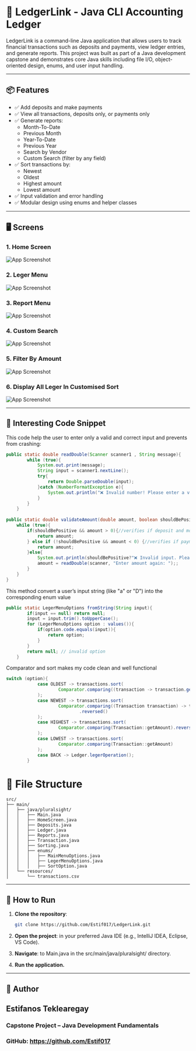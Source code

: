 
# 💼 LedgerLink - Java CLI Accounting Ledger

LedgerLink is a command-line Java application that allows users to track financial transactions such as deposits and payments, view ledger entries, and generate reports. This project was built as part of a Java development capstone and demonstrates core Java skills including file I/O, object-oriented design, enums, and user input handling.

---


## 📦 Features

- ✅ Add deposits and make payments
- ✅ View all transactions, deposits only, or payments only
- ✅ Generate reports:
    - Month-To-Date
    - Previous Month
    - Year-To-Date
    - Previous Year
    - Search by Vendor
    - Custom Search (filter by any field)
- ✅ Sort transactions by:
    - Newest
    - Oldest
    - Highest amount
    - Lowest amount
- ✅ Input validation and error handling
- ✅ Modular design using enums and helper classes
---

## 🖥️ Screens

### 1. Home Screen
![App Screenshot](src/Homepage.png)

### 2. Leger Menu
![App Screenshot](src/LegerMenu.png)

### 3. Report Menu
![App Screenshot](src/ReportMenu.png)

### 4. Custom Search
![App Screenshot](src/CustomSearch.png)

### 5. Filter By Amount
![App Screenshot](src/FilterByAmount.png)

### 6. Display All Leger In Customised Sort
![App Screenshot](src/DisplayAllAndSort.png)

---

## 🧠 Interesting Code Snippet

This code help the user to enter only a valid and correct input and prevents from crashing:

```java
public static double readDouble(Scanner scanner1 , String message){
        while (true){
            System.out.print(message);
            String input = scanner1.nextLine();
            try{
                return Double.parseDouble(input);
            }catch (NumberFormatException e){
                System.out.println("❌ Invalid number! Please enter a valid value.");
            }
        }
    }
    
public static double validateAmount(double amount, boolean shouldBePositive){
    while (true){
        if(shouldBePositive && amount > 0){//verifies if deposit and mount is not negative
            return amount;
        } else if (!shouldBePositive && amount < 0) {//verifies if payment and amount is not positive
            return amount;
        }else{
            System.out.println(shouldBePositive?"❌ Invalid input. Please enter a positive amount. ":"❌ Invalid input. Please enter a negative amount. ");
            amount = readDouble(scanner, "Enter amount again: ");;
        }
    }
}
```

This method convert a user’s input string (like "a" or "D") into the corresponding enum value
```java
public static LegerMenuOptions fromString(String input){
        if(input == null) return null;
        input = input.trim().toUpperCase();
        for (LegerMenuOptions option : values()){
            if(option.code.equals(input)){
                return option;
            }
        }
        return null; // invalid option
    }
```

Comparator and sort makes my code clean and well functional
```java
switch (option){
            case OLDEST -> transactions.sort(
                    Comparator.comparing((transaction -> transaction.getDate().atTime(transaction.getTime())))
            );
            case NEWEST -> transactions.sort(
                    Comparator.comparing((Transaction transaction) -> transaction.getDate().atTime(transaction.getTime()))
                            .reversed()
            );
            case HIGHEST -> transactions.sort(
                    Comparator.comparing(Transaction::getAmount).reversed()
            );
            case LOWEST -> transactions.sort(
                    Comparator.comparing(Transaction::getAmount)
            );
            case BACK -> Ledger.legerOperation();
        }
```

# 📁 File Structure
```text
src/
├── main/
│   ├── java/pluralsight/
│   │   ├── Main.java
│   │   ├── HomeScreen.java
│   │   ├── Deposits.java
│   │   ├── Ledger.java
│   │   ├── Reports.java
│   │   ├── Transaction.java
│   │   ├── Sorting.java
│   │   ├── enums/
│   │   │   ├── MainMenuOptions.java
│   │   │   ├── LegerMenuOptions.java
│   │   │   ├── SortOption.java
│   └── resources/
│       └── transactions.csv
```

---

## 🚀 How to Run

1. **Clone the repository**:
   ```bash
   git clone https://github.com/Estif017/LedgerLink.git
    ```

2. **Open the project**: in your preferred Java IDE (e.g., IntelliJ IDEA, Eclipse, VS Code).
3. **Navigate**: to Main.java in the src/main/java/pluralsight/ directory.
4. **Run the application.**

---

## 🙌 Author
## Estifanos Teklearegay
### Capstone Project – Java Development Fundamentals
### GitHub: https://github.com/Estif017
